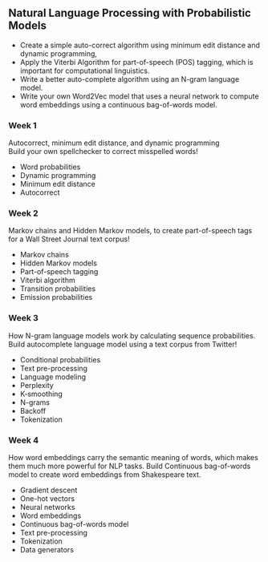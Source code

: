## Natural Language Processing with Probabilistic Models
- Create a simple auto-correct algorithm using minimum edit distance and dynamic programming,
- Apply the Viterbi Algorithm for part-of-speech (POS) tagging, which is important for computational linguistics.
- Write a better auto-complete algorithm using an N-gram language model.
- Write your own Word2Vec model that uses a neural network to compute word embeddings using a continuous bag-of-words model.

### Week 1
Autocorrect, minimum edit distance, and dynamic programming<br>
Build your own spellchecker to correct misspelled words!
- Word probabilities
- Dynamic programming
- Minimum edit distance
- Autocorrect

### Week 2
Markov chains and Hidden Markov models, to create part-of-speech tags for a Wall Street Journal text corpus!
- Markov chains
- Hidden Markov models
- Part-of-speech tagging
- Viterbi algorithm
- Transition probabilities
- Emission probabilities

### Week 3
How N-gram language models work by calculating sequence probabilities.
Build autocomplete language model using a text corpus from Twitter!
- Conditional probabilities
- Text pre-processing
- Language modeling
- Perplexity
- K-smoothing
- N-grams
- Backoff
- Tokenization

### Week 4
How word embeddings carry the semantic meaning of words, which makes them much more powerful for NLP tasks.
Build Continuous bag-of-words model to create word embeddings from Shakespeare text.
- Gradient descent
- One-hot vectors
- Neural networks
- Word embeddings
- Continuous bag-of-words model
- Text pre-processing
- Tokenization
- Data generators
